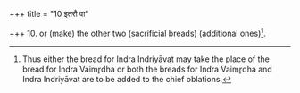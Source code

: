 +++
title = "10 इतरौ वा"

+++
10. or (make) the other two (sacrificial breads) (additional ones)[^1].  

[^1]: Thus either the bread for Indra Indriyāvat may take the place of the bread for Indra Vaimr̥dha or both the breads for Indra Vaimr̥dha and Indra Indriyāvat are to be added to the chief oblations.
